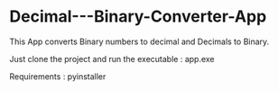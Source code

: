 # Decimal---Binary-Converter-App

This App converts Binary numbers to decimal and Decimals to Binary.

Just clone the project and run the executable : app.exe

Requirements : pyinstaller

